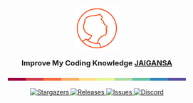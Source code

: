 <h3 align="center">
	<img src="https://raw.githubusercontent.com/jaigansa/jaigansa/main/assets/logos/jaigansa.png" width="100" alt="Logo"/><br/>
	<img src="https://raw.githubusercontent.com/jaigansa/jaigansa/main/assets/misc/transparent.png" height="30" width="0px"/>
	Improve My Coding Knowledge  <a href="https://jaigansa.github.io">JAIGANSA</a>
	<img src="https://raw.githubusercontent.com/jaigansa/jaigansa/main/assets/misc/transparent.png" height="30" width="0px"/>
</h3>



<p align="center">
  <img src="https://raw.githubusercontent.com/jaigansa/jaigansa/main/assets/palette/palette.png" alt="jaigansa palette" width="400" />
</p>

<p align="center">
	<a href="https://github.com/jaigansa/jaigansa/stargazers">
		<img alt="Stargazers" src="https://img.shields.io/github/stars/jaigansa?style=for-the-badge&logo=starship&color=C9CBFF&logoColor=D9E0EE&labelColor=302D41">
  </a>
	<a href="https://github.com/jaigansa/jaigansa/releases/latest">
		<img alt="Releases" src="https://img.shields.io/github/release/jaigansa/jaigansa.svg?style=for-the-badge&logo=github&color=F2CDCD&logoColor=D9E0EE&labelColor=302D41"/>
  </a>
	<a href="https://github.com/jaigansa/jaigansa/issues">
		<img alt="Issues" src="https://img.shields.io/github/issues/jaigansa/jaigansa?style=for-the-badge&logo=gitbook&color=B5E8E0&logoColor=D9E0EE&labelColor=302D41">
  </a>
	<a href="https://discord.com/servers/720147099383234601">
		<img alt="Discord" src="https://img.shields.io/discord/720147099383234601?style=for-the-badge&logo=discord&color=DDB6F2&logoColor=D9E0EE&labelColor=302D41">
  </a>
</p>



